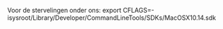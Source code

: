 Voor de stervelingen onder ons:
export CFLAGS=-isysroot/Library/Developer/CommandLineTools/SDKs/MacOSX10.14.sdk
